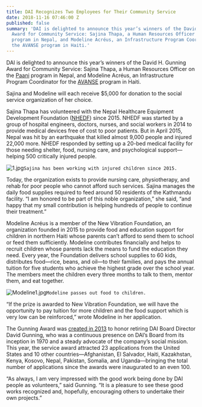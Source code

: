 ```yaml
---
title: DAI Recognizes Two Employees for Their Community Service
date: 2018-11-16 07:46:00 Z
published: false
summary: 'DAI is delighted to announce this year’s winners of the David H. Gunning
  Award for Community Service: Sajina Thapa, a Human Resources Officer on the Paani
  program in Nepal, and Modeline Acréus, an Infrastructure Program Coordinator for
  the AVANSE program in Haiti.'
---
```


DAI is delighted to announce this year’s winners of the David H. Gunning Award for Community Service: Sajina Thapa, a Human Resources Officer on the [Paani](https://www.dai.com/our-work/projects/Nepal-Program-for-Aquatic-Natural-Resources-Improvement-PANI) program in Nepal, and Modeline Acréus, an Infrastructure Program Coordinator for the [AVANSE](https://www.dai.com/our-work/projects/haiti-appui-la-valorisation-du-potentiel-agricole-du-nord-la-securite-economique) program in Haiti.
 
Sajina and Modeline will each receive $5,000 for donation to the social service organization of her choice.
 
Sajina Thapa has volunteered with the Nepal Healthcare Equipment Development Foundation ([NHEDF](https://www.nhedf.org.np/)) since 2015. NHEDF was started by a group of hospital engineers, doctors, nurses, and social workers in 2014 to provide medical devices free of cost to poor patients. But in April 2015, Nepal was hit by an earthquake that killed almost 9,000 people and injured 22,000 more. NHEDF responded by setting up a 20-bed medical facility for those needing shelter, food, nursing care, and psychological support—helping 500 critically injured people.

![1.jpg](/uploads/1.jpg)`Sajina has been working with injured children since 2015.`

Today, the organization exists to provide nursing care, physiotherapy, and rehab for poor people who cannot afford such services. Sajina manages the daily food supplies required to feed around 50 residents of the Kathmandu facility. “I am honored to be part of this noble organization,” she said, “and happy that my small contribution is helping hundreds of people to continue their treatment.”

Modeline Acréus is a member of the New Vibration Foundation, an organization founded in 2015 to provide food and education support for children in northern Haiti whose parents can’t afford to send them to school or feed them sufficiently. Modeline contributes financially and helps to recruit children whose parents lack the means to fund the education they need. Every year, the Foundation delivers school supplies to 60 kids, distributes food—rice, beans, and oil—to their families, and pays the annual tuition for five students who achieve the highest grade over the school year. The members meet the children every three months to talk to them, mentor them, and eat together.

![Modeline1.jpg](/uploads/Modeline1.jpg)`Modeline passes out food to children.` 

“If the prize is awarded to New Vibration Foundation, we will have the opportunity to pay tuition for more children and the food support which is very low can be reinforced,” wrote Modeline in her application.

The Gunning Award was [created in 2013](https://www.dai.com/news/dai-recognizes-two-employees-their-community-service) to honor retiring DAI Board Director David Gunning, who was a continuous presence on DAI’s Board from its inception in 1970 and a steady advocate of the company’s social mission. This year, the service award attracted 23 applications from the United States and 10 other countries—Afghanistan, El Salvador, Haiti, Kazakhstan, Kenya, Kosovo, Nepal, Pakistan, Somalia, and Uganda—bringing the total number of applications since the awards were inaugurated to an even 100.
 
“As always, I am very impressed with the good work being done by DAI people as volunteers,” said Gunning. “It is a pleasure to see these good works recognized and, hopefully, encouraging others to undertake their own projects.”